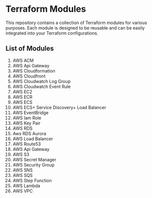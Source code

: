 # Terraform Modules

This repository contains a collection of Terraform modules for various purposes. Each module is designed to be reusable and can be easily integrated into your Terraform configurations.

## List of Modules
1.  AWS ACM
2.  AWS Api Gateway
3.  AWS Cloudformation
4.  AWS Cloudfront
5.  AWS Cloudwatch Log Group
6.  AWS Cloudwatch Event Rule
7.  AWS EC2
8.  AWS ECR
9.  AWS ECS
10. AWS ECS+ Service Discovery+ Load Balancer
11. AWS EventBridge
12. AWS Iam Role
13. AWS Key Pair
14. AWS RDS
15. Aws RDS Aurora
16. AWS Load Balancer
17. AWS Route53
18. AWS Api Gateway
19. AWS S3
20. AWS Secret Manager
21. AWS Security Group
22. AWS SNS
23. AWS SQS
24. AWS Step Function
25. AWS Lambda 
26. AWS VPC 